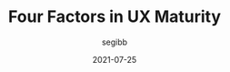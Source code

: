 ---
author: segibb
coauthor: karaann
# coauthors
date: 2021-07-25
permalink: false
publisher: nngroup
tags:
  - user-experience
  - meta
target_url: https://www.nngroup.com/articles/factors-ux-maturity/
title: Four Factors in UX Maturity
---